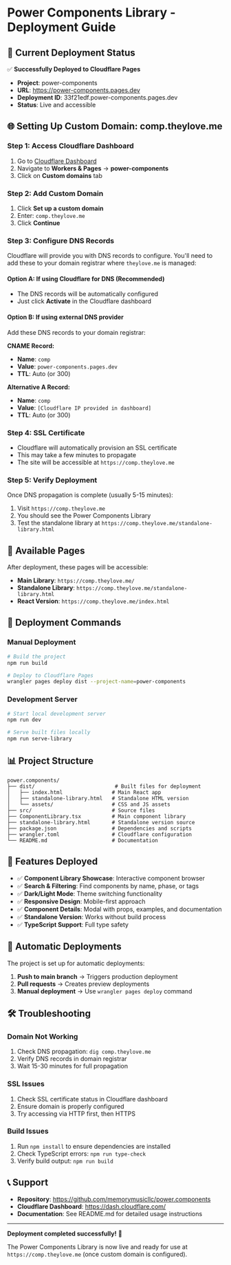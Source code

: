 # Power Components Library - Deployment Guide

## 🚀 Current Deployment Status

✅ **Successfully Deployed to Cloudflare Pages**
- **Project**: power-components
- **URL**: https://power-components.pages.dev
- **Deployment ID**: 33f21edf.power-components.pages.dev
- **Status**: Live and accessible

## 🌐 Setting Up Custom Domain: comp.theylove.me

### Step 1: Access Cloudflare Dashboard

1. Go to [Cloudflare Dashboard](https://dash.cloudflare.com/)
2. Navigate to **Workers & Pages** → **power-components**
3. Click on **Custom domains** tab

### Step 2: Add Custom Domain

1. Click **Set up a custom domain**
2. Enter: `comp.theylove.me`
3. Click **Continue**

### Step 3: Configure DNS Records

Cloudflare will provide you with DNS records to configure. You'll need to add these to your domain registrar where `theylove.me` is managed:

#### Option A: If using Cloudflare for DNS (Recommended)
- The DNS records will be automatically configured
- Just click **Activate** in the Cloudflare dashboard

#### Option B: If using external DNS provider
Add these DNS records to your domain registrar:

**CNAME Record:**
- **Name**: `comp`
- **Value**: `power-components.pages.dev`
- **TTL**: Auto (or 300)

**Alternative A Record:**
- **Name**: `comp`
- **Value**: `[Cloudflare IP provided in dashboard]`
- **TTL**: Auto (or 300)

### Step 4: SSL Certificate

- Cloudflare will automatically provision an SSL certificate
- This may take a few minutes to propagate
- The site will be accessible at `https://comp.theylove.me`

### Step 5: Verify Deployment

Once DNS propagation is complete (usually 5-15 minutes):

1. Visit `https://comp.theylove.me`
2. You should see the Power Components Library
3. Test the standalone library at `https://comp.theylove.me/standalone-library.html`

## 📁 Available Pages

After deployment, these pages will be accessible:

- **Main Library**: `https://comp.theylove.me/`
- **Standalone Library**: `https://comp.theylove.me/standalone-library.html`
- **React Version**: `https://comp.theylove.me/index.html`

## 🔧 Deployment Commands

### Manual Deployment
```bash
# Build the project
npm run build

# Deploy to Cloudflare Pages
wrangler pages deploy dist --project-name=power-components
```

### Development Server
```bash
# Start local development server
npm run dev

# Serve built files locally
npm run serve-library
```

## 📊 Project Structure

```
power.components/
├── dist/                          # Built files for deployment
│   ├── index.html                # Main React app
│   ├── standalone-library.html   # Standalone HTML version
│   └── assets/                   # CSS and JS assets
├── src/                          # Source files
├── ComponentLibrary.tsx          # Main component library
├── standalone-library.html       # Standalone version source
├── package.json                  # Dependencies and scripts
├── wrangler.toml                 # Cloudflare configuration
└── README.md                     # Documentation
```

## 🎯 Features Deployed

- ✅ **Component Library Showcase**: Interactive component browser
- ✅ **Search & Filtering**: Find components by name, phase, or tags
- ✅ **Dark/Light Mode**: Theme switching functionality
- ✅ **Responsive Design**: Mobile-first approach
- ✅ **Component Details**: Modal with props, examples, and documentation
- ✅ **Standalone Version**: Works without build process
- ✅ **TypeScript Support**: Full type safety

## 🔄 Automatic Deployments

The project is set up for automatic deployments:

1. **Push to main branch** → Triggers production deployment
2. **Pull requests** → Creates preview deployments
3. **Manual deployment** → Use `wrangler pages deploy` command

## 🛠️ Troubleshooting

### Domain Not Working
1. Check DNS propagation: `dig comp.theylove.me`
2. Verify DNS records in domain registrar
3. Wait 15-30 minutes for full propagation

### SSL Issues
1. Check SSL certificate status in Cloudflare dashboard
2. Ensure domain is properly configured
3. Try accessing via HTTP first, then HTTPS

### Build Issues
1. Run `npm install` to ensure dependencies are installed
2. Check TypeScript errors: `npm run type-check`
3. Verify build output: `npm run build`

## 📞 Support

- **Repository**: https://github.com/memorymusicllc/power.components
- **Cloudflare Dashboard**: https://dash.cloudflare.com/
- **Documentation**: See README.md for detailed usage instructions

---

**Deployment completed successfully!** 🎉

The Power Components Library is now live and ready for use at `https://comp.theylove.me` (once custom domain is configured).
